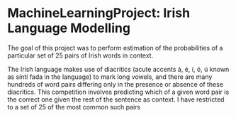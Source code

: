 # MachineLearningProject: Irish Language Modelling 
The goal of this project was to perform estimation of the probabilities of a particular set of 25 pairs of Irish words in context.

The Irish language makes use of diacritics (acute accents á, é, í, ó, ú known as síntí fada in the language) to mark long vowels, and there are many hundreds of word pairs differing only in the presence or absence of these diacritics. This competition involves predicting which of a given word pair is the correct one given the rest of the sentence as context. I have restricted to a set of 25 of the most common such pairs
